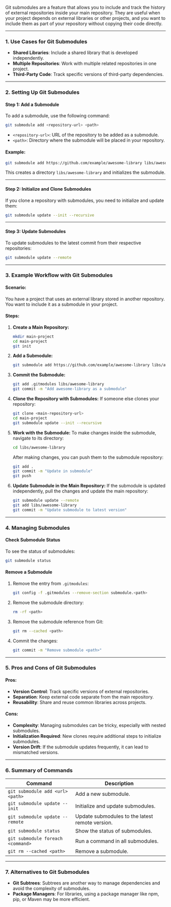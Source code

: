 Git submodules are a feature that allows you to include and track the history of external repositories inside your main repository. They are useful when your project depends on external libraries or other projects, and you want to include them as part of your repository without copying their code directly.

---

### **1. Use Cases for Git Submodules**
- **Shared Libraries**: Include a shared library that is developed independently.
- **Multiple Repositories**: Work with multiple related repositories in one project.
- **Third-Party Code**: Track specific versions of third-party dependencies.

---

### **2. Setting Up Git Submodules**

#### **Step 1: Add a Submodule**
To add a submodule, use the following command:
```bash
git submodule add <repository-url> <path>
```

- `<repository-url>`: URL of the repository to be added as a submodule.
- `<path>`: Directory where the submodule will be placed in your repository.

#### Example:
```bash
git submodule add https://github.com/example/awesome-library libs/awesome-library
```

This creates a directory `libs/awesome-library` and initializes the submodule.

---

#### **Step 2: Initialize and Clone Submodules**

If you clone a repository with submodules, you need to initialize and update them:
```bash
git submodule update --init --recursive
```

---

#### **Step 3: Update Submodules**

To update submodules to the latest commit from their respective repositories:
```bash
git submodule update --remote
```

---

### **3. Example Workflow with Git Submodules**

#### Scenario:
You have a project that uses an external library stored in another repository. You want to include it as a submodule in your project.

#### **Steps:**

1. **Create a Main Repository:**
   ```bash
   mkdir main-project
   cd main-project
   git init
   ```

2. **Add a Submodule:**
   ```bash
   git submodule add https://github.com/example/awesome-library libs/awesome-library
   ```

3. **Commit the Submodule:**
   ```bash
   git add .gitmodules libs/awesome-library
   git commit -m "Add awesome-library as a submodule"
   ```

4. **Clone the Repository with Submodules:**
   If someone else clones your repository:
   ```bash
   git clone <main-repository-url>
   cd main-project
   git submodule update --init --recursive
   ```

5. **Work with the Submodule:**
   To make changes inside the submodule, navigate to its directory:
   ```bash
   cd libs/awesome-library
   ```

   After making changes, you can push them to the submodule repository:
   ```bash
   git add .
   git commit -m "Update in submodule"
   git push
   ```

6. **Update Submodule in the Main Repository:**
   If the submodule is updated independently, pull the changes and update the main repository:
   ```bash
   git submodule update --remote
   git add libs/awesome-library
   git commit -m "Update submodule to latest version"
   ```

---

### **4. Managing Submodules**

#### **Check Submodule Status**
To see the status of submodules:
```bash
git submodule status
```

#### **Remove a Submodule**
1. Remove the entry from `.gitmodules`:
   ```bash
   git config -f .gitmodules --remove-section submodule.<path>
   ```

2. Remove the submodule directory:
   ```bash
   rm -rf <path>
   ```

3. Remove the submodule reference from Git:
   ```bash
   git rm --cached <path>
   ```

4. Commit the changes:
   ```bash
   git commit -m "Remove submodule <path>"
   ```

---

### **5. Pros and Cons of Git Submodules**

#### **Pros:**
- **Version Control**: Track specific versions of external repositories.
- **Separation**: Keep external code separate from the main repository.
- **Reusability**: Share and reuse common libraries across projects.

#### **Cons:**
- **Complexity**: Managing submodules can be tricky, especially with nested submodules.
- **Initialization Required**: New clones require additional steps to initialize submodules.
- **Version Drift**: If the submodule updates frequently, it can lead to mismatched versions.

---

### **6. Summary of Commands**

| Command                                   | Description                                               |
|-------------------------------------------|-----------------------------------------------------------|
| `git submodule add <url> <path>`          | Add a new submodule.                                      |
| `git submodule update --init`             | Initialize and update submodules.                        |
| `git submodule update --remote`           | Update submodules to the latest remote version.          |
| `git submodule status`                    | Show the status of submodules.                           |
| `git submodule foreach <command>`         | Run a command in all submodules.                         |
| `git rm --cached <path>`                  | Remove a submodule.                                       |

---

### **7. Alternatives to Git Submodules**
- **Git Subtrees**: Subtrees are another way to manage dependencies and avoid the complexity of submodules.
- **Package Managers**: For libraries, using a package manager like npm, pip, or Maven may be more efficient.


